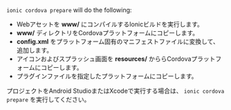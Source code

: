 `ionic cordova prepare` will do the following:

- Webアセットを **www/** にコンパイルするIonicビルドを実行します。
- **www/** ディレクトリをCordovaプラットフォームにコピーします。
- **config.xml** をプラットフォーム固有のマニフェストファイルに変換して、追加します。
- アイコンおよびスプラッシュ画面を **resources/** かららCordovaプラットフォームにコピーします。
- プラグインファイルを指定したプラットフォームにコピーします。

プロジェクトをAndroid StudioまたはXcodeで実行する場合は、 `ionic cordova prepare` を実行してください。
